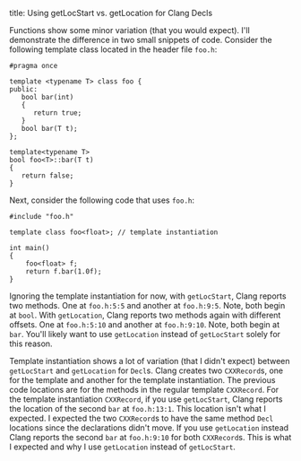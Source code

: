 title: Using getLocStart vs. getLocation for Clang Decls

Functions show some minor variation (that you would expect). I'll demonstrate
the difference in two small snippets of code. Consider the following template
class located in the header file `foo.h`:

    #pragma once

    template <typename T> class foo {
    public:
       bool bar(int)
       {
          return true;
       }
       bool bar(T t);
    };

    template<typename T>
    bool foo<T>::bar(T t)
    {
       return false;
    }

Next, consider the following code that uses `foo.h`:

    #include "foo.h"

    template class foo<float>; // template instantiation

    int main()
    {
        foo<float> f;
        return f.bar(1.0f);
    }

Ignoring the template instantiation for now, with `getLocStart`, Clang reports
two methods. One at `foo.h:5:5` and another at `foo.h:9:5`. Note, both begin at
`bool`. With `getLocation`, Clang reports two methods again with different
offsets. One at `foo.h:5:10` and another at `foo.h:9:10`. Note, both begin at
`bar`. You'll likely want to use `getLocation` instead of `getLocStart` solely
for this reason.

Template instantiation shows a lot of variation (that I didn't expect) between
`getLocStart` and `getLocation` for `Decl`s. Clang creates two `CXXRecord`s,
one for the template and another for the template instantiation. The previous
code locations are for the methods in the regular template `CXXRecord`. For the
template instantiation `CXXRecord`, if you use `getLocStart`, Clang reports the
location of the second `bar` at `foo.h:13:1`. This location isn't what I
expected. I expected the two `CXXRecord`s to have the same method `Decl`
locations since the declarations didn't move. If you use `getLocation` instead
Clang reports the second `bar` at `foo.h:9:10` for both `CXXRecord`s. This is
what I expected and why I use `getLocation` instead of `getLocStart`.
